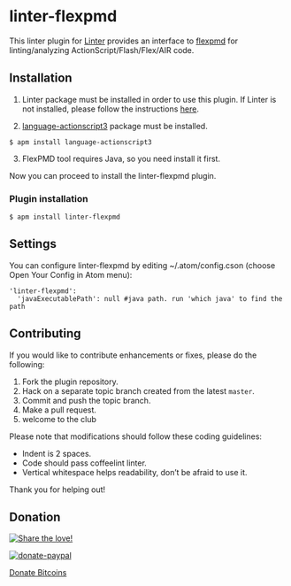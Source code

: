 linter-flexpmd
=========================

This linter plugin for [Linter](https://github.com/AtomLinter/Linter) provides an interface to [flexpmd](https://sourceforge.net/adobe/flexpmd/home/Home/) for linting/analyzing ActionScript/Flash/Flex/AIR code.

## Installation

1. Linter package must be installed in order to use this plugin. If Linter is not installed, please follow the instructions [here](https://github.com/AtomLinter/Linter).

2. [language-actionscript3](https://atom.io/packages/language-actionscript3) package must be installed.
```
$ apm install language-actionscript3
```

3. FlexPMD tool requires Java, so you need install it first.

Now you can proceed to install the linter-flexpmd plugin.

### Plugin installation
```
$ apm install linter-flexpmd
```

## Settings
You can configure linter-flexpmd by editing ~/.atom/config.cson (choose Open Your Config in Atom menu):
```
'linter-flexpmd':
  'javaExecutablePath': null #java path. run 'which java' to find the path
```

## Contributing
If you would like to contribute enhancements or fixes, please do the following:

1. Fork the plugin repository.
1. Hack on a separate topic branch created from the latest `master`.
1. Commit and push the topic branch.
1. Make a pull request.
1. welcome to the club

Please note that modifications should follow these coding guidelines:

- Indent is 2 spaces.
- Code should pass coffeelint linter.
- Vertical whitespace helps readability, don’t be afraid to use it.

Thank you for helping out!

## Donation
[![Share the love!](https://chewbacco-stuff.s3.amazonaws.com/donate.png)](https://www.paypal.com/cgi-bin/webscr?cmd=_s-xclick&hosted_button_id=KXUYS4ARNHCN8)

[![donate-paypal](https://s3-eu-west-1.amazonaws.com/chewbacco-stuff/donate-paypal.png)](https://www.paypal.com/cgi-bin/webscr?cmd=_s-xclick&hosted_button_id=KXUYS4ARNHCN8)

[Donate Bitcoins](https://www.coinbase.com/checkouts/2945dab392cb1cefbb7097e4cd17a603)

